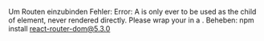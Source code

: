 Um Routen einzubinden
Fehler: Error: A <Route> is only ever to be used as the child of <Routes> element, never rendered directly. Please wrap your <Route> in a <Routes>.
Beheben: npm install react-router-dom@5.3.0
